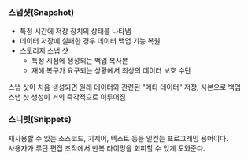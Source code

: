 ### 스냅샷(Snapshot)
- 특정 시간에 저장 장치의 상태를 나타냄
- 데이터 저장에 실패한 경우 데이터 백업 기능 복원
- 스토리지 스냅 샷
  - 특정 시점에 생성되는 백업 복사본
  - 재해 복구가 요구되는 상황에서 최상의 데이터 보호 수단

스냅 샷이 처음 생성되면 원래 데이터와 관련된 "메타 데이터" 저장, 사본으로 백업<br>
스냅 샷 생성이 거의 즉각적으로 이루어짐

### 스니펫(Snippets)
재사용할 수 있는 소스코드, 기계어, 텍스트 등을 일컫는 프로그래밍 용어이다. <br>
사용자가 루틴 편집 조작에서 반복 타이밍을 회피할 수 있게 도와준다.
